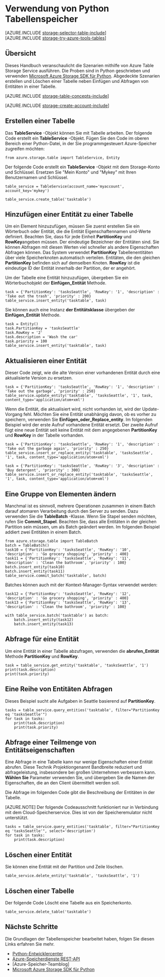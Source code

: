 <properties
    pageTitle="Verwendung von Python Tabellenspeicher | Microsoft Azure"
    description="Strukturierte Daten in der Cloud Azure-Tabellenspeicher, einem NoSQL-Datenspeicher gespeichert."
    services="storage"
    documentationCenter="python"
    authors="tamram"
    manager="carmonm"
    editor="tysonn"/>

<tags
    ms.service="storage"
    ms.workload="storage"
    ms.tgt_pltfrm="na"
    ms.devlang="python"
    ms.topic="article"
    ms.date="10/18/2016"
    ms.author="tamram"/>


# <a name="how-to-use-table-storage-from-python"></a>Verwendung von Python Tabellenspeicher

[AZURE.INCLUDE [storage-selector-table-include](../../includes/storage-selector-table-include.md)]
<br/>
[AZURE.INCLUDE [storage-try-azure-tools-tables](../../includes/storage-try-azure-tools-tables.md)]

## <a name="overview"></a>Übersicht

Dieses Handbuch veranschaulicht die Szenarien mithilfe von Azure Table Storage Service ausführen. Die Proben sind in Python geschrieben und verwenden [Microsoft Azure Storage SDK für Python]. Abgedeckte Szenarien erstellen und Löschen einer Tabelle neben Einfügen und Abfragen von Entitäten in einer Tabelle.

[AZURE.INCLUDE [storage-table-concepts-include](../../includes/storage-table-concepts-include.md)]

[AZURE.INCLUDE [storage-create-account-include](../../includes/storage-create-account-include.md)]

## <a name="create-a-table"></a>Erstellen einer Tabelle

Das **TableService** -Objekt können Sie mit Tabelle arbeiten. Der folgende Code erstellt ein **TableService** -Objekt. Fügen Sie den Code im oberen Bereich einer Python-Datei, in der Sie programmgesteuert Azure-Speicher zugreifen möchten:

    from azure.storage.table import TableService, Entity

Der folgende Code erstellt ein **TableService** -Objekt mit dem Storage-Konto und Schlüssel.  Ersetzen Sie "Mein Konto" und "Mykey" mit Ihren Benutzernamen und Schlüssel.

    table_service = TableService(account_name='myaccount', account_key='mykey')

    table_service.create_table('tasktable')

## <a name="add-an-entity-to-a-table"></a>Hinzufügen einer Entität zu einer Tabelle

Um ein Element hinzuzufügen, müssen Sie zuerst erstellen Sie ein Wörterbuch oder Entität, die die Entität Eigenschaftennamen und-Werte definiert. Beachten Sie, dass für jede Einheit **PartitionKey** und **RowKey**angeben müssen. Der eindeutige Bezeichner der Entitäten sind. Sie können Abfragen mit diesen Werten viel schneller als andere Eigenschaften Abfragen können. Das System verwendet **PartitionKey** Tabellenentitäten über viele Speicherknoten automatisch verteilen.
Entitäten, die den gleichen **PartitionKey** befinden sich auf demselben Knoten. **RowKey** ist die eindeutige ID der Entität innerhalb der Partition, der er angehört.

Um der Tabelle eine Entität hinzuzufügen, übergeben Sie ein Wörterbuchobjekt der **Einfügen\_Entität** Methode.

    task = {'PartitionKey': 'tasksSeattle', 'RowKey': '1', 'description' : 'Take out the trash', 'priority' : 200}
    table_service.insert_entity('tasktable', task)

Sie können auch eine Instanz **der Entitätsklasse** übergeben der **Einfügen\_Entität** Methode.

    task = Entity()
    task.PartitionKey = 'tasksSeattle'
    task.RowKey = '2'
    task.description = 'Wash the car'
    task.priority = 100
    table_service.insert_entity('tasktable', task)

## <a name="update-an-entity"></a>Aktualisieren einer Entität

Dieser Code zeigt, wie die alte Version einer vorhandenen Entität durch eine aktualisierte Version zu ersetzen.

    task = {'PartitionKey': 'tasksSeattle', 'RowKey': '1', 'description' : 'Take out the garbage', 'priority' : 250}
    table_service.update_entity('tasktable', 'tasksSeattle', '1', task, content_type='application/atom+xml')

Wenn die Entität, die aktualisiert wird, nicht vorhanden ist, wird der Update-Vorgang fehl. Möchten Sie eine Entität unabhängig davon, ob es vorher zu speichern, verwenden Sie **Einfügen\_oder\_Replace_entity**.
Im folgenden Beispiel wird der erste Aufruf vorhandene Entität ersetzt. Der zweite Aufruf fügt eine neue Entität seit keine Entität mit dem angegebenen **PartitionKey** und **RowKey** in der Tabelle vorhanden.

    task = {'PartitionKey': 'tasksSeattle', 'RowKey': '1', 'description' : 'Take out the garbage again', 'priority' : 250}
    table_service.insert_or_replace_entity('tasktable', 'tasksSeattle', '1', task, content_type='application/atom+xml')

    task = {'PartitionKey': 'tasksSeattle', 'RowKey': '3', 'description' : 'Buy detergent', 'priority' : 300}
    table_service.insert_or_replace_entity('tasktable', 'tasksSeattle', '1', task, content_type='application/atom+xml')

## <a name="change-a-group-of-entities"></a>Eine Gruppe von Elementen ändern

Manchmal ist es sinnvoll, mehrere Operationen zusammen in einem Batch darauf atomaren Verarbeitung durch den Server zu senden. Dazu verwenden Sie die **TableBatch** -Klasse. Wenn Sie Stapel senden möchten, rufen Sie **Commit\_Stapel**. Beachten Sie, dass alle Entitäten in der gleichen Partition sein müssen, um als Batch geändert werden. Im folgenden Beispiel addiert zwei Entitäten in einem Batch.

    from azure.storage.table import TableBatch
    batch = TableBatch()
    task10 = {'PartitionKey': 'tasksSeattle', 'RowKey': '10', 'description' : 'Go grocery shopping', 'priority' : 400}
    task11 = {'PartitionKey': 'tasksSeattle', 'RowKey': '11', 'description' : 'Clean the bathroom', 'priority' : 100}
    batch.insert_entity(task10)
    batch.insert_entity(task11)
    table_service.commit_batch('tasktable', batch)

Batches können auch mit der Kontext-Manager-Syntax verwendet werden:

    task12 = {'PartitionKey': 'tasksSeattle', 'RowKey': '12', 'description' : 'Go grocery shopping', 'priority' : 400}
    task13 = {'PartitionKey': 'tasksSeattle', 'RowKey': '13', 'description' : 'Clean the bathroom', 'priority' : 100}

    with table_service.batch('tasktable') as batch:
        batch.insert_entity(task12)
        batch.insert_entity(task13)


## <a name="query-for-an-entity"></a>Abfrage für eine Entität

Um eine Entität in einer Tabelle abzufragen, verwenden die **abrufen\_Entität** Methode **PartitionKey** und **RowKey**.

    task = table_service.get_entity('tasktable', 'tasksSeattle', '1')
    print(task.description)
    print(task.priority)

## <a name="query-a-set-of-entities"></a>Eine Reihe von Entitäten Abfragen

Dieses Beispiel sucht alle Aufgaben in Seattle basierend auf **PartitionKey**.

    tasks = table_service.query_entities('tasktable', filter="PartitionKey eq 'tasksSeattle'")
    for task in tasks:
        print(task.description)
        print(task.priority)

## <a name="query-a-subset-of-entity-properties"></a>Abfrage einer Teilmenge von Entitätseigenschaften

Eine Abfrage in eine Tabelle kann nur wenige Eigenschaften einer Entität abrufen.
Diese Technik *Projektion*genannt Bandbreite reduziert und abfrageleistung, insbesondere bei großen Unternehmen verbessern kann. **Wählen Sie** Parameter verwenden Sie, und übergeben Sie die Namen der Eigenschaften, die an den Client übermittelt werden soll.

Die Abfrage im folgenden Code gibt die Beschreibung der Entitäten in der Tabelle.

[AZURE.NOTE] Der folgende Codeausschnitt funktioniert nur in Verbindung mit dem Cloud-Speicherservice. Dies ist von der Speicheremulator nicht unterstützt.

    tasks = table_service.query_entities('tasktable', filter="PartitionKey eq 'tasksSeattle'", select='description')
    for task in tasks:
        print(task.description)

## <a name="delete-an-entity"></a>Löschen einer Entität

Sie können eine Entität mit der Partition und Zeile löschen.

    table_service.delete_entity('tasktable', 'tasksSeattle', '1')

## <a name="delete-a-table"></a>Löschen einer Tabelle

Der folgende Code Löscht eine Tabelle aus ein Speicherkonto.

    table_service.delete_table('tasktable')

## <a name="next-steps"></a>Nächste Schritte

Die Grundlagen der Tabellenspeicher bearbeitet haben, folgen Sie diesen Links erfahren Sie mehr.

- [Python-Entwicklercenter](/develop/python/)
- [Azure-Speicherdienste REST-API](http://msdn.microsoft.com/library/azure/dd179355)
- [Azure-Speicher-Teamblog]
- [Microsoft Azure Storage SDK für Python]

[Azure Storage-Teamblog]: http://blogs.msdn.com/b/windowsazurestorage/
[Microsoft Azure Storage SDK für Python]: https://github.com/Azure/azure-storage-python
